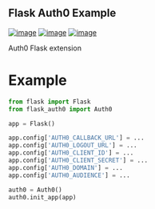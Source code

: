 Flask Auth0 Example
-------------------

[![image](https://travis-ci.org/sandtable/flask-auth0.svg?branch=master)](http://travis-ci.org/sandtable/flask-auth0)
[![image](https://codecov.io/github/sandtable/flask-auth0/coverage.svg?branch=master)](https://codecov.io/github/sandtable/flask-auth0?branch=master)
[![image](https://img.shields.io/pypi/pyversions/flask-auth0.svg)](https://pypi.python.org/pypi/flask-auth0)

Auth0 Flask extension

# Example

```python
from flask import Flask
from flask_auth0 import Auth0

app = Flask()

app.config['AUTH0_CALLBACK_URL'] = ...
app.config['AUTH0_LOGOUT_URL'] = ...
app.config['AUTH0_CLIENT_ID'] = ...
app.config['AUTH0_CLIENT_SECRET'] = ...
app.config['AUTH0_DOMAIN'] = ...
app.config['AUTH0_AUDIENCE'] = ...

auth0 = Auth0()
auth0.init_app(app)
```

